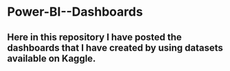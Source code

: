# Power-BI--Dashboards

## Here in this repository I have posted the dashboards that I have created by using datasets available on Kaggle.
